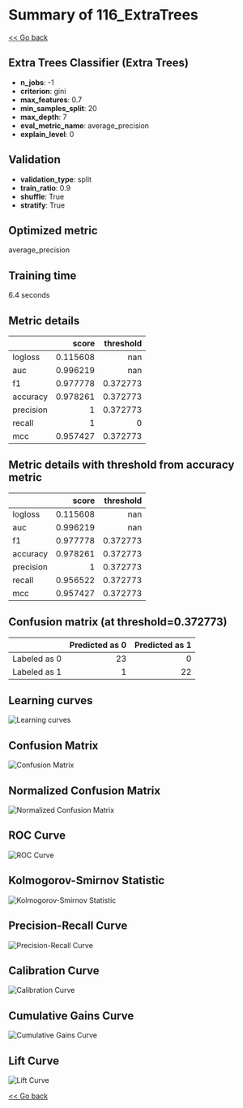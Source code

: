 # Summary of 116_ExtraTrees

[<< Go back](../README.md)


## Extra Trees Classifier (Extra Trees)
- **n_jobs**: -1
- **criterion**: gini
- **max_features**: 0.7
- **min_samples_split**: 20
- **max_depth**: 7
- **eval_metric_name**: average_precision
- **explain_level**: 0

## Validation
 - **validation_type**: split
 - **train_ratio**: 0.9
 - **shuffle**: True
 - **stratify**: True

## Optimized metric
average_precision

## Training time

6.4 seconds

## Metric details
|           |    score |   threshold |
|:----------|---------:|------------:|
| logloss   | 0.115608 |  nan        |
| auc       | 0.996219 |  nan        |
| f1        | 0.977778 |    0.372773 |
| accuracy  | 0.978261 |    0.372773 |
| precision | 1        |    0.372773 |
| recall    | 1        |    0        |
| mcc       | 0.957427 |    0.372773 |


## Metric details with threshold from accuracy metric
|           |    score |   threshold |
|:----------|---------:|------------:|
| logloss   | 0.115608 |  nan        |
| auc       | 0.996219 |  nan        |
| f1        | 0.977778 |    0.372773 |
| accuracy  | 0.978261 |    0.372773 |
| precision | 1        |    0.372773 |
| recall    | 0.956522 |    0.372773 |
| mcc       | 0.957427 |    0.372773 |


## Confusion matrix (at threshold=0.372773)
|              |   Predicted as 0 |   Predicted as 1 |
|:-------------|-----------------:|-----------------:|
| Labeled as 0 |               23 |                0 |
| Labeled as 1 |                1 |               22 |

## Learning curves
![Learning curves](learning_curves.png)
## Confusion Matrix

![Confusion Matrix](confusion_matrix.png)


## Normalized Confusion Matrix

![Normalized Confusion Matrix](confusion_matrix_normalized.png)


## ROC Curve

![ROC Curve](roc_curve.png)


## Kolmogorov-Smirnov Statistic

![Kolmogorov-Smirnov Statistic](ks_statistic.png)


## Precision-Recall Curve

![Precision-Recall Curve](precision_recall_curve.png)


## Calibration Curve

![Calibration Curve](calibration_curve_curve.png)


## Cumulative Gains Curve

![Cumulative Gains Curve](cumulative_gains_curve.png)


## Lift Curve

![Lift Curve](lift_curve.png)



[<< Go back](../README.md)
